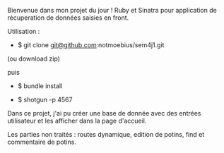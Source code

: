 Bienvenue dans mon projet du jour ! Ruby et Sinatra pour application de récuperation de données saisies en front.

Utilisation : 

- $ git clone git@github.com:notmoebius/sem4j1.git 

(ou download zip)

puis

- $ bundle install

- $ shotgun -p 4567

Dans ce projet, j'ai pu créer une base de donnée avec des entrées utilisateur et les afficher dans la page d'accueil.

Les parties non traités : routes dynamique, edition de potins, find et commentaire de potins.

